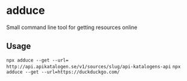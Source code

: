 # adduce
Small command line tool for getting resources online

## Usage
`npx adduce --get --url= http://api.apikatalogen.se/v1/sources/slug/api-katalogens-api`
`npx adduce --get --url=https://duckduckgo.com/`
